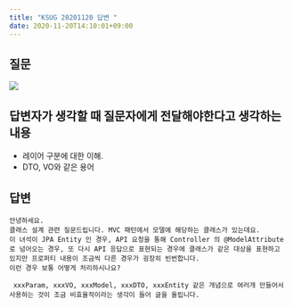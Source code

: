 ```yaml
---
title: "KSUG 20201120 답변 "
date: 2020-11-20T14:10:01+09:00
---
```


## 질문

![](../2020-11-20-14-19-10.png)

## 답변자가 생각할 때 질문자에게 전달해야한다고 생각하는 내용

- 레이어 구분에 대한 이해.
- DTO, VO와 같은 용어


## 답변


```
안녕하세요.
클래스 설계 관련 질문드립니다. MVC 패턴에서 모델에 해당하는 클래스가 있는데요.
이 녀석이 JPA Entity 인 경우, API 요청을 통해 Controller 의 @ModelAttribute 로 넘어오는 경우, 또 다시 API 응답으로 표현되는 경우에 클래스가 같은 대상을 표현하고 있지만 프로퍼티 내용이 조금씩 다른 경우가 굉장히 빈번합니다.
이런 경우 보통 어떻게 처리하시나요?
```




```
 xxxParam, xxxVO, xxxModel, xxxDTO, xxxEntity 같은 개념으로 여러개 만들어서 사용하는 것이 조금 비효율적이라는 생각이 들어 글을 올립니다.
```

